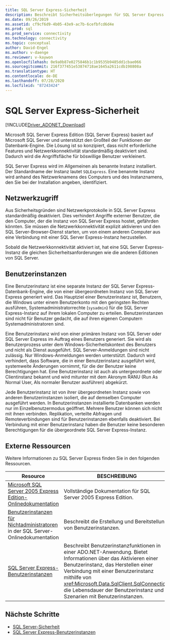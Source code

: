 ```yaml
---
title: SQL Server Express-Sicherheit
description: Beschreibt Sicherheitsüberlegungen für SQL Server Express.
ms.date: 09/26/2019
ms.assetid: cf9cf6d9-4b05-43e9-ac7b-6cefbfcd6d4e
ms.prod: sql
ms.prod_service: connectivity
ms.technology: connectivity
ms.topic: conceptual
author: David-Engel
ms.author: v-daenge
ms.reviewer: v-kaywon
ms.openlocfilehash: 0e9a0b87e0275846b1c1b9535b9485dd1cbae066
ms.sourcegitcommit: 216f377451e53874718ae1645a2611cdb198808a
ms.translationtype: HT
ms.contentlocale: de-DE
ms.lasthandoff: 07/28/2020
ms.locfileid: "87243424"
---
```

# <a name="sql-server-express-security"></a>SQL Server Express-Sicherheit

[!INCLUDE[Driver_ADONET_Download](../../../includes/driver_adonet_download.md)]

Microsoft SQL Server Express Edition (SQL Server Express) basiert auf Microsoft SQL Server und unterstützt den Großteil der Funktionen der Datenbank-Engine. Die Lösung ist so konzipiert, dass nicht erforderliche Features und Netzwerkkonnektivität standardmäßig deaktiviert sind. Dadurch wird die Angriffsfläche für böswillige Benutzer verkleinert.  
  
SQL Server Express wird im Allgemeinen als benannte Instanz installiert. Der Standardname der Instanz lautet `SQLExpress`. Eine benannte Instanz wird anhand des Netzwerknamens des Computers und des Instanznamens, den Sie bei der Installation angeben, identifiziert.  
  
## <a name="network-access"></a>Netzwerkzugriff  
Aus Sicherheitsgründen sind Netzwerkprotokolle in SQL Server Express standardmäßig deaktiviert. Dies verhindert Angriffe externer Benutzer, die den Computer, der die Instanz von SQL Server Express hostet, gefährden könnten. Sie müssen die Netzwerkkonnektivität explizit aktivieren und den SQL Server-Browser-Dienst starten, um von einem anderen Computer aus eine Verbindung mit einer SQL Server Express-Instanz herzustellen.  
  
Sobald die Netzwerkkonnektivität aktiviert ist, hat eine SQL Server Express-Instanz die gleichen Sicherheitsanforderungen wie die anderen Editionen von SQL Server.  
  
## <a name="user-instances"></a>Benutzerinstanzen  
Eine Benutzerinstanz ist eine separate Instanz der SQL Server Express-Datenbank-Engine, die von einer übergeordneten Instanz von SQL Server Express generiert wird. Das Hauptziel einer Benutzerinstanz ist, Benutzern, die Windows unter einem Benutzerkonto mit den geringsten Rechten ausführen, Systemadministratorrechte (`sysadmin`) für die SQL Server Express-Instanz auf ihrem lokalen Computer zu erteilen. Benutzerinstanzen sind nicht für Benutzer gedacht, die auf ihren eigenen Computern Systemadministratoren sind.  
  
Eine Benutzerinstanz wird von einer primären Instanz von SQL Server oder SQL Server Express im Auftrag eines Benutzers generiert. Sie wird als Benutzerprozess unter dem Windows-Sicherheitskontext des Benutzers und nicht als Dienst ausgeführt. SQL Server-Anmeldungen sind nicht zulässig. Nur Windows-Anmeldungen werden unterstützt. Dadurch wird verhindert, dass Software, die in einer Benutzerinstanz ausgeführt wird, systemweite Änderungen vornimmt, für die der Benutzer keine Berechtigungen hat. Eine Benutzerinstanz ist auch als untergeordnete oder Clientinstanz bekannt und wird mitunter mit dem Akronym RANU (Run As Normal User, Als normaler Benutzer ausführen) abgekürzt.  
  
Jede Benutzerinstanz ist von ihrer übergeordneten Instanz sowie von anderen Benutzerinstanzen isoliert, die auf demselben Computer ausgeführt werden. In Benutzerinstanzen installierte Datenbanken werden nur im Einzelbenutzermodus geöffnet. Mehrere Benutzer können sich nicht mit ihnen verbinden. Replikation, verteilte Abfragen und Remoteverbindungen sind für Benutzerinstanzen ebenfalls deaktiviert. Bei Verbindung mit einer Benutzerinstanz haben die Benutzer keine besonderen Berechtigungen für die übergeordnete SQL Server Express-Instanz.  
  
## <a name="external-resources"></a>Externe Ressourcen  
Weitere Informationen zu SQL Server Express finden Sie in den folgenden Ressourcen.  
  
|Resource|BESCHREIBUNG|
|-|-|  
|[Microsoft SQL Server 2005 Express Edition-Onlinedokumentation](https://docs.microsoft.com/previous-versions/sql/sql-server-2005/ms165706(v=sql.90))|Vollständige Dokumentation für SQL Server 2005 Express Edition.|  
|[Benutzerinstanzen für Nichtadministratoren](https://docs.microsoft.com/previous-versions/sql/sql-server-2008/ms143684(v=sql.100)) in der SQL Server-Onlinedokumentation|Beschreibt die Erstellung und Bereitstellung von Benutzerinstanzen.|  
|[SQL Server Express-Benutzerinstanzen](sql-server-express-user-instances.md)|Beschreibt Benutzerinstanzfunktionen in einer ADO.NET-Anwendung. Bietet Informationen über das Aktivieren einer Benutzerinstanz, das Herstellen einer Verbindung mit einer Benutzerinstanz mithilfe von <xref:Microsoft.Data.SqlClient.SqlConnection>, die Lebensdauer der Benutzerinstanz und Szenarien mit Benutzerinstanzen.|  
  
## <a name="next-steps"></a>Nächste Schritte
- [SQL Server-Sicherheit](sql-server-security.md)
- [SQL Server Express-Benutzerinstanzen](sql-server-express-user-instances.md)
